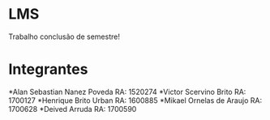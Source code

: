 # LMS
Trabalho conclusão de semestre!

# Integrantes


*Alan Sebastian Nanez Poveda RA: 1520274
*Victor Scervino Brito RA: 1700127
*Henrique Brito Urban RA: 1600885
*Mikael Ornelas de Araujo RA: 1700628
*Deived Arruda RA: 1700590
  
